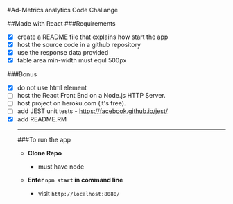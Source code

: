 #Ad-Metrics analytics Code Challange

##Made with React
###Requirements

 - [x] create a README file that explains how start the app 
 - [x] host the source code in a github repository
 - [x] use the response data provided
 - [x] table area min-width must equl 500px
 
###Bonus
 - [x] do not use <table> html element
  - [ ] host the React Front End on a Node.js HTTP Server. 
  - [ ] host project on heroku.com (it's free).
  - [ ] add JEST unit tests - https://facebook.github.io/jest/
 - [x] add README.RM
  
-----------------
###To run the app
	
- **Clone Repo**
	- must have node
	
- **Enter `npm start` in command line**
	- visit `http://localhost:8080/` 
